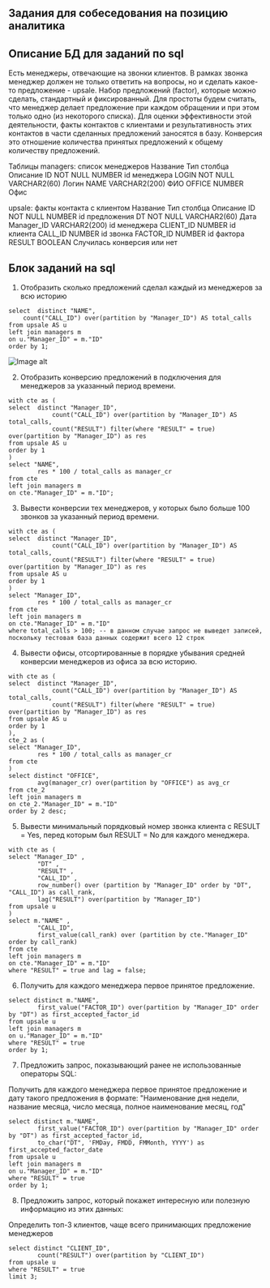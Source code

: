 ## Задания для собеседования на позицию аналитика

## Описание БД для заданий по sql

Есть менеджеры, отвечающие на звонки клиентов. В рамках звонка менеджер должен не только ответить на вопросы, но и сделать какое-то предложение - upsale.
Набор предложений (factor), которые можно сделать, стандартный и фиксированный. Для простоты будем считать, что менеджер делает предложение при каждом обращении и при этом только одно (из некоторого списка).
Для оценки эффективности этой деятельности, факты контактов с клиентами и результативность этих контактов в части сделанных предложений заносятся в базу.
Конверcия это отношение количества принятых предложений к общему количеству предложений.

Таблицы
managers: список менеджеров
Название	Тип столбца	Описание
ID	NOT NULL NUMBER             	id менеджера
LOGIN	NOT NULL VARCHAR2(60)	Логин
NAME	VARCHAR2(200)  	ФИО
OFFICE	NUMBER	Офис

upsale: факты контакта с клиентом
Название	Тип столбца	Описание
ID	NOT NULL NUMBER             	id предложения
DT                	NOT NULL VARCHAR2(60)	Дата
Manager_ID  	VARCHAR2(200)  	id менеджера
CLIENT_ID                  	NUMBER	id клиента
CALL_ID                    	NUMBER	id звонка
FACTOR_ID                  	NUMBER	id фактора
RESULT   	BOOLEAN	Случилась конверсия или нет


## Блок заданий на sql
 1. Отобразить сколько предложений сделал каждый из менеджеров за всю историю

```
select 	distinct "NAME",
	count("CALL_ID") over(partition by "Manager_ID") AS total_calls
from upsale AS u
left join managers m
on u."Manager_ID" = m."ID"
order by 1;
```

![Image alt](https://https://github.com/plakidinsv/assignment_xxx/blob/main/1.jpg)


2.  Отобразить конверсию предложений в подключения для менеджеров за указанный период времени.
```
with cte as (
select 	distinct "Manager_ID",
			count("CALL_ID") over(partition by "Manager_ID") AS total_calls,
			count("RESULT") filter(where "RESULT" = true) over(partition by "Manager_ID") as res
from upsale AS u
order by 1
)
select "NAME",
		res * 100 / total_calls as manager_cr
from cte
left join managers m
on cte."Manager_ID" = m."ID";
```

3.  Вывести конверсии тех менеджеров, у которых было больше 100 звонков за указанный период времени.

```
with cte as (
select 	distinct "Manager_ID",
			count("CALL_ID") over(partition by "Manager_ID") AS total_calls,
			count("RESULT") filter(where "RESULT" = true) over(partition by "Manager_ID") as res
from upsale AS u
order by 1
)
select "Manager_ID",
		res * 100 / total_calls as manager_cr
from cte
left join managers m
on cte."Manager_ID" = m."ID"
where total_calls > 100; -- в данном случае запрос не выведет записей, поскольку тестовая база данных содержит всего 12 строк
```

4.  Вывести офисы, отсортированные в порядке убывания средней конверсии менеджеров из офиса за всю историю.

```
with cte as (
select 	distinct "Manager_ID",
			count("CALL_ID") over(partition by "Manager_ID") AS total_calls,
			count("RESULT") filter(where "RESULT" = true) over(partition by "Manager_ID") as res
from upsale AS u
order by 1
),
cte_2 as (
select "Manager_ID",
		res * 100 / total_calls as manager_cr
from cte
)
select distinct "OFFICE",
		avg(manager_cr) over(partition by "OFFICE") as avg_cr
from cte_2
left join managers m
on cte_2."Manager_ID" = m."ID"
order by 2 desc;
```

5.  Вывести минимальный порядковый номер звонка клиента с RESULT = Yes, перед которым был RESULT = No для каждого менеджера.

```
with cte as (
select "Manager_ID" ,
		"DT" ,
		"RESULT" ,
		"CALL_ID" ,
		row_number() over (partition by "Manager_ID" order by "DT", "CALL_ID") as call_rank,
		lag("RESULT") over(partition by "Manager_ID")
from upsale u
)
select m."NAME" ,
		"CALL_ID",
		first_value(call_rank) over (partition by cte."Manager_ID" order by call_rank)
from cte 
left join managers m
on cte."Manager_ID" = m."ID"
where "RESULT" = true and lag = false;
```

6. Получить для каждого менеджера первое принятое предложение.

```
select distinct m."NAME",
		first_value("FACTOR_ID") over(partition by "Manager_ID" order by "DT") as first_accepted_factor_id
from upsale u
left join managers m 
on u."Manager_ID" = m."ID"
where "RESULT" = true
order by 1;
```

7. Предложить запрос, показывающий ранее не использованные операторы SQL:

Получить для каждого менеджера первое принятое предложение и дату такого предложения в формате:
"Наименование дня недели, название месяца, число месяца, полное наименование месяц, год"

```
select distinct m."NAME",
		first_value("FACTOR_ID") over(partition by "Manager_ID" order by "DT") as first_accepted_factor_id,
		to_char("DT", 'FMDay, FMDD, FMMonth, YYYY') as first_accepted_factor_date
from upsale u
left join managers m 
on u."Manager_ID" = m."ID"
where "RESULT" = true
order by 1;
```

8.  Предложить запрос, который покажет интересную или полезную информацию из этих данных:

Определить топ-3 клиентов, чаще всего принимающих предложение менеджеров

```
select distinct "CLIENT_ID",
		count("RESULT") over(partition by "CLIENT_ID") 
from upsale u 
where "RESULT" = true
limit 3;
```
